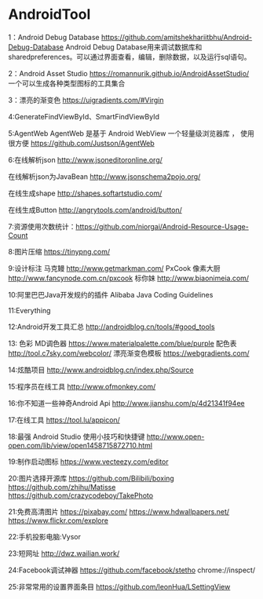 # AndroidTool
1：Android Debug Database
https://github.com/amitshekhariitbhu/Android-Debug-Database
Android Debug Database用来调试数据库和sharedpreferences。可以通过界面查看，编辑，删除数据，以及运行sql语句。

2：Android Asset Studio
https://romannurik.github.io/AndroidAssetStudio/
一个可以生成各种类型图标的工具集合

3：漂亮的渐变色
https://uigradients.com/#Virgin

4:GenerateFindViewById、SmartFindViewById

5:AgentWeb
AgentWeb 是基于 Android WebView 一个轻量级浏览器库 ， 使用很方便 
https://github.com/Justson/AgentWeb

6:在线解析json 
 http://www.jsoneditoronline.org/
 
 在线解析json为JavaBean
 http://www.jsonschema2pojo.org/
 
 在线生成shape
 http://shapes.softartstudio.com/

 在线生成Button
 http://angrytools.com/android/button/

7:资源使用次数统计：https://github.com/niorgai/Android-Resource-Usage-Count

8:图片压缩
https://tinypng.com/

9:设计标注
马克鳗 http://www.getmarkman.com/
PxCook 像素大厨 http://www.fancynode.com.cn/pxcook
标你妹 http://www.biaonimeia.com/

10:阿里巴巴Java开发规约的插件
Alibaba Java Coding Guidelines

11:Everything

12:Android开发工具汇总 
http://androidblog.cn/tools/#good_tools

13: 色彩
MD调色器 https://www.materialpalette.com/blue/purple
配色表 http://tool.c7sky.com/webcolor/
漂亮渐变色模板 https://webgradients.com/

14:炫酷项目
http://www.androidblog.cn/index.php/Source

15:程序员在线工具
http://www.ofmonkey.com/

16:你不知道一些神奇Android Api
http://www.jianshu.com/p/4d21341f94ee

17:在线工具
https://tool.lu/appicon/

18:最强 Android Studio 使用小技巧和快捷键
http://www.open-open.com/lib/view/open1458715872710.html

19:制作启动图标
https://www.vecteezy.com/editor

20:图片选择开源库
   https://github.com/Bilibili/boxing
   https://github.com/zhihu/Matisse
   https://github.com/crazycodeboy/TakePhoto
   
21:免费高清图片
   https://pixabay.com/
   https://www.hdwallpapers.net/
   https://www.flickr.com/explore

22:手机投影电脑:Vysor

23:短网址
  http://dwz.wailian.work/

24:Facebook调试神器
 https://github.com/facebook/stetho
 chrome://inspect/

25:非常常用的设置界面条目
 https://github.com/leonHua/LSettingView
